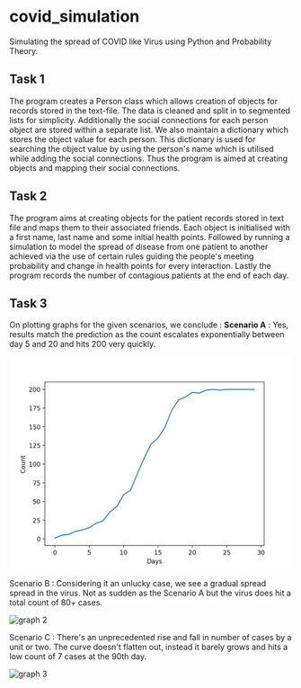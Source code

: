 # covid_simulation
Simulating the spread of COVID like Virus using Python and Probability Theory.

## Task 1 
The program creates a Person class which allows creation of objects for records stored in the text-file.
The data is cleaned and split in to segmented lists for simplicity. Additionally the social connections for each person
object are stored within a separate list. We also maintain a dictionary which stores the  object value for each person.
This dictionary is used for searching the object value by using the person's name which is utilised while adding the
social connections. Thus the program is aimed at creating objects and mapping their social connections.

## Task 2
The program aims at creating objects for the patient records stored in text file and maps them to their associated friends.
Each object is initialised with a first name, last name and some initial health points. Followed by running a simulation
to model the spread of disease from one patient to another achieved via the use of certain rules guiding the people's
meeting probability and change in health points for every interaction. Lastly the program records the number of
contagious patients at the end of each day.

## Task 3
On plotting graphs for the given scenarios, we conclude :
**Scenario A** : Yes, results match the prediction as the count escalates exponentially between day 5 and 20 and hits 200 very quickly.

![graph 1](https://github.com/simransinghgulati/covid_simulation/blob/main/scenario_A.jpg?raw=true)

Scenario B : Considering it an unlucky case, we see a gradual spread spread in the virus. Not as sudden as the Scenario A but the virus does hit a total count of 80+ cases.

![graph 2](https://github.com/simransinghgulati/covid_simulation/blob/main/scenario_B.jpg?raw=true)

Scenario C : There's an unprecedented rise and fall in number of cases by a unit or two. The curve doesn't flatten out, instead it barely grows and hits a low count of 7 cases at the 90th day.

![graph 3](https://github.com/simransinghgulati/covid_simulation/blob/main/scenario_C.jpg?raw=true)
